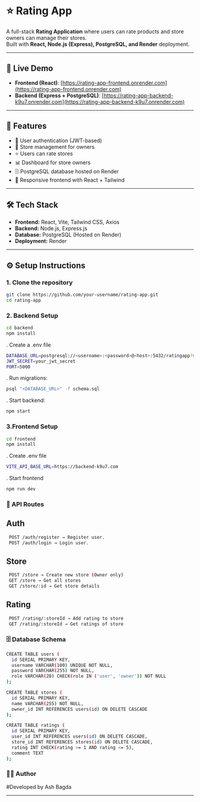 # ⭐ Rating App

A full-stack **Rating Application** where users can rate products and store owners can manage their stores.  
Built with **React, Node.js (Express), PostgreSQL, and Render** deployment.

---

## 🚀 Live Demo
- **Frontend (React)**: [https://rating-app-frontend.onrender.com](https://rating-app-frontend.onrender.com)  
- **Backend (Express + PostgreSQL)**: [https://rating-app-backend-k9u7.onrender.com](https://rating-app-backend-k9u7.onrender.com)

---

## 📌 Features
- 🔑 User authentication (JWT-based)
- 🏬 Store management for owners
- ⭐ Users can rate stores
- 📊 Dashboard for store owners
- 🗄️ PostgreSQL database hosted on Render
- 🎨 Responsive frontend with React + Tailwind

---

## 🛠️ Tech Stack
- **Frontend:** React, Vite, Tailwind CSS, Axios  
- **Backend:** Node.js, Express.js  
- **Database:** PostgreSQL (Hosted on Render)  
- **Deployment:** Render  

---

## ⚙️ Setup Instructions

### 1. Clone the repository
```bash
git clone https://github.com/your-username/rating-app.git
cd rating-app
```
### 2. Backend Setup
```bash
cd backend
npm install
```
. Create a .env file 
```bash
DATABASE_URL=postgresql://<username>:<password>@<host>:5432/ratingapp?sslmode=require
JWT_SECRET=your_jwt_secret
PORT=5000
```
. Run migrations:
```bash
psql "<DATABASE_URL>" -f schema.sql
```
. Start backend:
```bash
npm start
```
### 3.Frontend Setup
```bash
cd frontend
npm install
```
. Create .env file 
```bash
VITE_API_BASE_URL=https://backend-k9u7.com
```
. Start frontend
```bash
npm run dev
```

### 📂 API Routes
## Auth
```bash
 POST /auth/register → Register user.
 POST /auth/login → Login user.
```
## Store
```bash
 POST /store → Create new store (Owner only)
 GET /store → Get all stores
 GET /store/:id → Get store details
```
## Rating
```bash
 POST /rating/:storeId → Add rating to store
 GET /rating/:storeId → Get ratings of store
```
### 🗄️ Database Schema
```bash
CREATE TABLE users (
  id SERIAL PRIMARY KEY,
  username VARCHAR(100) UNIQUE NOT NULL,
  password VARCHAR(255) NOT NULL,
  role VARCHAR(20) CHECK(role IN ('user', 'owner')) NOT NULL
);

CREATE TABLE stores (
  id SERIAL PRIMARY KEY,
  name VARCHAR(255) NOT NULL,
  owner_id INT REFERENCES users(id) ON DELETE CASCADE
);

CREATE TABLE ratings (
  id SERIAL PRIMARY KEY,
  user_id INT REFERENCES users(id) ON DELETE CASCADE,
  store_id INT REFERENCES stores(id) ON DELETE CASCADE,
  rating INT CHECK(rating >= 1 AND rating <= 5),
  comment TEXT
);
```
### 👨‍💻 Author
#Developed by Ash Bagda

---






















